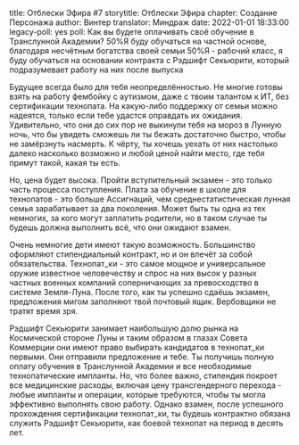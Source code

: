title: Отблески Эфира #7
storytitle: Отблески Эфира
chapter: Создание Персонажа
author: Винтер
translator: Миндраж
date: 2022-01-01 18:33:00
legacy-poll: yes
poll: Как вы будете оплачивать своё обучение в Транслунной Академии?
      50%Я буду обучаться на частной основе, благодаря несчётным богатства своей семьи
      50%Я - рабочий класс, я буду обучаться на основании контракта с Рэдшифт Секьюрити, который подразумевает работу на них после выпуска

Будущее всегда было для тебя неопределённостью. Не многие готовы взять на работу фембойку с аутизмом, даже с твоим талантом к ИТ, без сертификации технопата. На какую-либо поддержку от семьи можно надеятся, только если тебе удастся оправдать их ожидания. Удивительно, что они до сих пор не выкинули тебя на мороз в Лунную ночь, что бы увидеть сможешь ли ты бежать достаточно быстро, чтобы не замёрзнуть насмерть. К чёрту, ты хочешь уехать от них настолько далеко насколько возможно и любой ценой найти место, где тебя примут такой, какая ты есть.

Но, цена будет высока. Пройти вступительный экзамен - это только часть процесса поступления. Плата за обучение в школе для технопатов - это больше Ассигнаций, чем среднестатистическая лунная семья зарабатывает за два поколения. Может быть ты одна из тех немногих, за кого могут заплатить родители, но в таком случае ты будешь должна выполнить всё, что они ожидают взамен.

Очень немногие дети имеют такую возможность. Большинство оформляют стипендиальный контракт, но и он влечёт за собой обязательства. Технопат_ки - это самое мощное и универсальное оружие известное человечеству и спрос на них высок у разных частных военных компаний соперничающих за превосходство в системе Земля-Луна. После того, как ты успешно сдаёшь экзамен, предложения мигом заполняют твой почтовый ящик. Вербовщики не тратят время зря.

Рэдшифт Секьюрити занимает наибольшую долю рынка на Космической стороне Луны и таким образом в глазах Совета Коммерции они имеют право выбирать кандидатов в технопат_ки первыми. Они отправили предложение и тебе. Ты получишь полную оплату обучения в Транслунной Академии и все необходимые технопатические импланты. Но, что более важно, стипендия покроет все медицинские расходы, включая цену трансгендерного перехода - любые импланты и операции, которые требуются, чтобы ты могла эффективно выполнять свою работу. Однако взамен, после успешного прохождения сертификации технопат_ки, ты будешь контрактно обязана служить Рэдшифт Секьюрити, как боевой технопат на период в десять лет. 